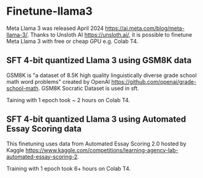 # Finetune-llama3

Meta Llama 3 was released April 2024 https://ai.meta.com/blog/meta-llama-3/. Thanks to Unsloth AI https://unsloth.ai/, it is possible to finetune Meta Llama 3 with free or cheap GPU e.g. Colab T4.

## SFT 4-bit quantized Llama 3 using GSM8K data
GSM8K is "a dataset of 8.5K high quality linguistically diverse grade school math word problems" created by OpenAI https://github.com/openai/grade-school-math. 
GSM8K Socratic Dataset is used in sft.

Taining with 1 epoch took ~ 2 hours on Colab T4.


## SFT 4-bit quantized Llama 3 using Automated Essay Scoring data 
This finetuning uses data from Automated Essay Scoring 2.0 hosted by Kaggle https://www.kaggle.com/competitions/learning-agency-lab-automated-essay-scoring-2.

Training with 1 epoch took 6+ hours on Colab T4.





